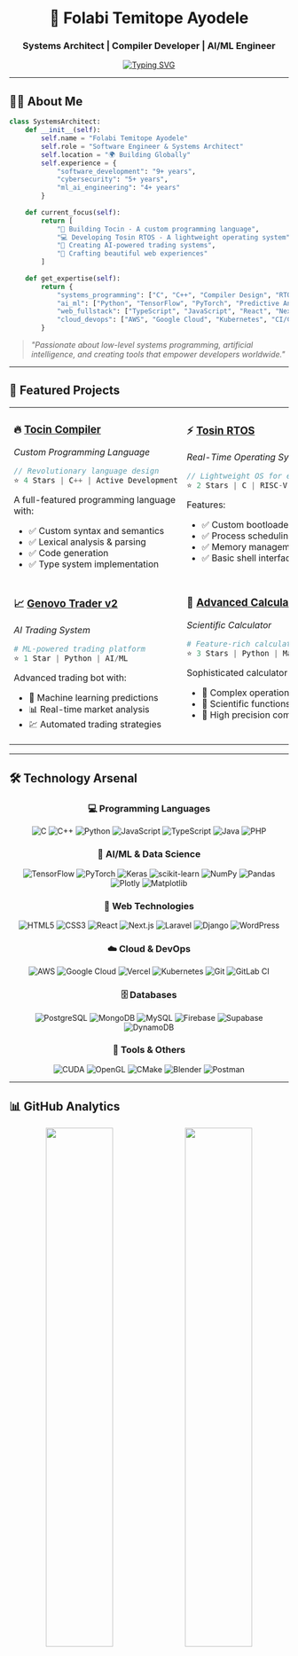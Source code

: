 <div align="center">
  
# 🚀 Folabi Temitope Ayodele
### Systems Architect | Compiler Developer | AI/ML Engineer

[![Typing SVG](https://readme-typing-svg.demolab.com?font=Fira+Code&weight=600&size=24&duration=3000&pause=1000&color=00D9FF&center=true&vCenter=true&multiline=false&width=800&height=60&lines=Building+the+Future%2C+One+Line+at+a+Time;Custom+Programming+Languages+%7C+Operating+Systems+%7C+AI)](https://git.io/typing-svg)

</div>

---

## 👨‍💻 About Me

```python
class SystemsArchitect:
    def __init__(self):
        self.name = "Folabi Temitope Ayodele"
        self.role = "Software Engineer & Systems Architect"
        self.location = "🌍 Building Globally"
        self.experience = {
            "software_development": "9+ years",
            "cybersecurity": "5+ years",
            "ml_ai_engineering": "4+ years"
        }
        
    def current_focus(self):
        return [
            "🔧 Building Tocin - A custom programming language",
            "💻 Developing Tosin RTOS - A lightweight operating system",
            "🤖 Creating AI-powered trading systems",
            "🎨 Crafting beautiful web experiences"
        ]
    
    def get_expertise(self):
        return {
            "systems_programming": ["C", "C++", "Compiler Design", "RTOS"],
            "ai_ml": ["Python", "TensorFlow", "PyTorch", "Predictive Analytics"],
            "web_fullstack": ["TypeScript", "JavaScript", "React", "Next.js"],
            "cloud_devops": ["AWS", "Google Cloud", "Kubernetes", "CI/CD"]
        }
```

> *"Passionate about low-level systems programming, artificial intelligence, and creating tools that empower developers worldwide."*

---

## 🌟 Featured Projects

<div align="center">

<table>
<tr>
<td width="50%" valign="top">

### 🔥 [Tocin Compiler](https://github.com/tafolabi009/tocin-compiler)
*Custom Programming Language*

```cpp
// Revolutionary language design
⭐ 4 Stars | C++ | Active Development
```

A full-featured programming language with:
- ✅ Custom syntax and semantics
- ✅ Lexical analysis & parsing
- ✅ Code generation
- ✅ Type system implementation

</td>
<td width="50%" valign="top">

### ⚡ [Tosin RTOS](https://github.com/tafolabi009/tosin_rtos)
*Real-Time Operating System*

```c
// Lightweight OS for embedded systems
⭐ 2 Stars | C | RISC-V & x86
```

Features:
- ✅ Custom bootloader
- ✅ Process scheduling
- ✅ Memory management
- ✅ Basic shell interface

</td>
</tr>
<tr>
<td width="50%" valign="top">

### 📈 [Genovo Trader v2](https://github.com/tafolabi009/genovo_traderv2)
*AI Trading System*

```python
# ML-powered trading platform
⭐ 1 Star | Python | AI/ML
```

Advanced trading bot with:
- 🤖 Machine learning predictions
- 📊 Real-time market analysis
- 💹 Automated trading strategies

</td>
<td width="50%" valign="top">

### 🧮 [Advanced Calculator](https://github.com/tafolabi009/calculator)
*Scientific Calculator*

```python
# Feature-rich calculation engine
⭐ 3 Stars | Python | Mathematics
```

Sophisticated calculator with:
- 🔢 Complex operations
- 📐 Scientific functions
- 🎯 High precision computing

</td>
</tr>
</table>

</div>

---

## 🛠️ Technology Arsenal

<div align="center">

### 💻 Programming Languages
![C](https://img.shields.io/badge/C-%2300599C.svg?style=for-the-badge&logo=c&logoColor=white)
![C++](https://img.shields.io/badge/C++-%2300599C.svg?style=for-the-badge&logo=c%2B%2B&logoColor=white)
![Python](https://img.shields.io/badge/Python-3670A0?style=for-the-badge&logo=python&logoColor=ffdd54)
![JavaScript](https://img.shields.io/badge/JavaScript-%23323330.svg?style=for-the-badge&logo=javascript&logoColor=%23F7DF1E)
![TypeScript](https://img.shields.io/badge/TypeScript-%23007ACC.svg?style=for-the-badge&logo=typescript&logoColor=white)
![Java](https://img.shields.io/badge/Java-%23ED8B00.svg?style=for-the-badge&logo=openjdk&logoColor=white)
![PHP](https://img.shields.io/badge/PHP-%23777BB4.svg?style=for-the-badge&logo=php&logoColor=white)

### 🤖 AI/ML & Data Science
![TensorFlow](https://img.shields.io/badge/TensorFlow-%23FF6F00.svg?style=for-the-badge&logo=TensorFlow&logoColor=white)
![PyTorch](https://img.shields.io/badge/PyTorch-%23EE4C2C.svg?style=for-the-badge&logo=PyTorch&logoColor=white)
![Keras](https://img.shields.io/badge/Keras-%23D00000.svg?style=for-the-badge&logo=Keras&logoColor=white)
![scikit-learn](https://img.shields.io/badge/scikit--learn-%23F7931E.svg?style=for-the-badge&logo=scikit-learn&logoColor=white)
![NumPy](https://img.shields.io/badge/numpy-%23013243.svg?style=for-the-badge&logo=numpy&logoColor=white)
![Pandas](https://img.shields.io/badge/pandas-%23150458.svg?style=for-the-badge&logo=pandas&logoColor=white)
![Plotly](https://img.shields.io/badge/Plotly-%233F4F75.svg?style=for-the-badge&logo=plotly&logoColor=white)
![Matplotlib](https://img.shields.io/badge/Matplotlib-%23ffffff.svg?style=for-the-badge&logo=Matplotlib&logoColor=black)

### 🎨 Web Technologies
![HTML5](https://img.shields.io/badge/HTML5-%23E34F26.svg?style=for-the-badge&logo=html5&logoColor=white)
![CSS3](https://img.shields.io/badge/CSS3-%231572B6.svg?style=for-the-badge&logo=css3&logoColor=white)
![React](https://img.shields.io/badge/React-%2320232a.svg?style=for-the-badge&logo=react&logoColor=%2361DAFB)
![Next.js](https://img.shields.io/badge/Next.js-black?style=for-the-badge&logo=next.js&logoColor=white)
![Laravel](https://img.shields.io/badge/Laravel-%23FF2D20.svg?style=for-the-badge&logo=laravel&logoColor=white)
![Django](https://img.shields.io/badge/Django-%23092E20.svg?style=for-the-badge&logo=django&logoColor=white)
![WordPress](https://img.shields.io/badge/WordPress-%23117AC9.svg?style=for-the-badge&logo=WordPress&logoColor=white)

### ☁️ Cloud & DevOps
![AWS](https://img.shields.io/badge/AWS-%23FF9900.svg?style=for-the-badge&logo=amazon-aws&logoColor=white)
![Google Cloud](https://img.shields.io/badge/Google%20Cloud-%234285F4.svg?style=for-the-badge&logo=google-cloud&logoColor=white)
![Vercel](https://img.shields.io/badge/Vercel-%23000000.svg?style=for-the-badge&logo=vercel&logoColor=white)
![Kubernetes](https://img.shields.io/badge/Kubernetes-%23326ce5.svg?style=for-the-badge&logo=kubernetes&logoColor=white)
![Git](https://img.shields.io/badge/Git-%23F05033.svg?style=for-the-badge&logo=git&logoColor=white)
![GitLab CI](https://img.shields.io/badge/GitLab%20CI-%23181717.svg?style=for-the-badge&logo=gitlab&logoColor=white)

### 🗄️ Databases
![PostgreSQL](https://img.shields.io/badge/PostgreSQL-%23316192.svg?style=for-the-badge&logo=postgresql&logoColor=white)
![MongoDB](https://img.shields.io/badge/MongoDB-%234ea94b.svg?style=for-the-badge&logo=mongodb&logoColor=white)
![MySQL](https://img.shields.io/badge/MySQL-4479A1.svg?style=for-the-badge&logo=mysql&logoColor=white)
![Firebase](https://img.shields.io/badge/Firebase-a08021?style=for-the-badge&logo=firebase&logoColor=ffcd34)
![Supabase](https://img.shields.io/badge/Supabase-3ECF8E?style=for-the-badge&logo=supabase&logoColor=white)
![DynamoDB](https://img.shields.io/badge/DynamoDB-4053D6?style=for-the-badge&logo=Amazon%20DynamoDB&logoColor=white)

### 🔧 Tools & Others
![CUDA](https://img.shields.io/badge/CUDA-000000.svg?style=for-the-badge&logo=nVIDIA&logoColor=green)
![OpenGL](https://img.shields.io/badge/OpenGL-%23FFFFFF.svg?style=for-the-badge&logo=opengl)
![CMake](https://img.shields.io/badge/CMake-%23008FBA.svg?style=for-the-badge&logo=cmake&logoColor=white)
![Blender](https://img.shields.io/badge/Blender-%23F5792A.svg?style=for-the-badge&logo=blender&logoColor=white)
![Postman](https://img.shields.io/badge/Postman-FF6C37?style=for-the-badge&logo=postman&logoColor=white)

</div>

---

## 📊 GitHub Analytics

<div align="center">
  
<img width="49%" src="https://github-readme-stats.vercel.app/api?username=tafolabi009&show_icons=true&theme=tokyonight&hide_border=true&bg_color=0D1117&title_color=00D9FF&icon_color=00D9FF&text_color=FFFFFF" />
<img width="49%" src="https://nirzak-streak-stats.vercel.app/?user=tafolabi009&theme=tokyonight&hide_border=true&background=0D1117&ring=00D9FF&fire=00D9FF&currStreakLabel=00D9FF" />

<img width="49%" src="https://github-readme-stats.vercel.app/api/top-langs/?username=tafolabi009&layout=compact&theme=tokyonight&hide_border=true&bg_color=0D1117&title_color=00D9FF&text_color=FFFFFF" />
<img width="49%" src="https://github-readme-activity-graph.vercel.app/graph?username=tafolabi009&theme=tokyo-night&hide_border=true&bg_color=0D1117&color=00D9FF&line=00D9FF&point=FFFFFF" />

</div>

---

## 🏆 Achievements & Recognition

<div align="center">

![](https://github-profile-trophy.vercel.app/?username=tafolabi009&theme=tokyonight&no-frame=true&no-bg=true&margin-w=4&column=7)

</div>

<div align="center">

### 💡 Dev Wisdom
![](https://quotes-github-readme.vercel.app/api?type=horizontal&theme=tokyonight&border=true)

</div>

---

## 🤝 Connect With Me

<div align="center">

[![LinkedIn](https://img.shields.io/badge/LinkedIn-%230077B5.svg?style=for-the-badge&logo=linkedin&logoColor=white)](https://linkedin.com/in/tafolabi009)
[![Email](https://img.shields.io/badge/Email-D14836?style=for-the-badge&logo=gmail&logoColor=white)](mailto:tafolabi009@gmail.com)
[![X](https://img.shields.io/badge/X-000000.svg?style=for-the-badge&logo=X&logoColor=white)](https://x.com/tafolabi009)
[![Facebook](https://img.shields.io/badge/Facebook-%231877F2.svg?style=for-the-badge&logo=Facebook&logoColor=white)](https://facebook.com/tafolabi009)
[![Instagram](https://img.shields.io/badge/Instagram-%23E4405F.svg?style=for-the-badge&logo=Instagram&logoColor=white)](https://instagram.com/tafolabi009)
[![Portfolio](https://img.shields.io/badge/Portfolio-%23000000.svg?style=for-the-badge&logo=firefox&logoColor=white)](https://folabiportfolio.vercel.app)
[![Codepen](https://img.shields.io/badge/Codepen-000000?style=for-the-badge&logo=codepen&logoColor=white)](https://codepen.io/tafolabi009)

</div>

---

## 📈 Contribution Graph

<div align="center">

[![Folabi's github activity graph](https://github-readme-activity-graph.vercel.app/graph?username=tafolabi009&theme=tokyo-night&hide_border=true&bg_color=0D1117&color=00D9FF&line=00D9FF&point=FFFFFF)](https://github.com/tafolabi009)

</div>

---

## 💰 Support My Work

<div align="center">

If you find my projects helpful or interesting, consider supporting my work! ☕

[![Buy Me A Coffee](https://img.shields.io/badge/Buy%20Me%20a%20Coffee-ffdd00?style=for-the-badge&logo=buy-me-a-coffee&logoColor=black)](https://buymeacoffee.com/tafolabi009)

</div>

---

<div align="center">

### 📊 Profile Views

[![](https://visitcount.itsvg.in/api?id=tafolabi009&icon=2&color=6)](https://visitcount.itsvg.in)

### ⭐ From [tafolabi009](https://github.com/tafolabi009) with 💙

*"Code is poetry written in logic"*

</div>
